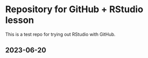 # Repository for GitHub + RStudio lesson

This is a test repo for trying out RStudio with GitHub.

## 2023-06-20
